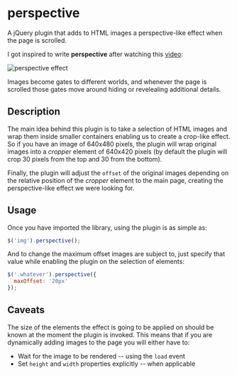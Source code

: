 perspective
===========

A jQuery plugin that adds to HTML images a perspective-like effect when the
page is scrolled.

I got inspired to write **perspective** after watching this
[video](http://youtu.be/1IH6FZlzTRY?t=7s):

![perspective effect](http://cdn.makeagif.com/media/1-26-2014/jgWkA0.gif)

Images become gates to different worlds, and whenever the page is scrolled
those gates move around hiding or revelealing additional details.


Description
-----------

The main idea behind this plugin is to take a selection of HTML images and wrap
them inside smaller containers enabling us to create a crop-like effect.  So if
you have an image of 640x480 pixels, the plugin will wrap original images into
a _cropper_ element of 640x420 pixels (by default the plugin will crop 30
pixels from the top and 30 from the bottom).

Finally, the plugin will adjust the `offset` of the original images depending
on the relative position of the _cropper_ element to the main page, creating
the perspective-like effect we were looking for.


Usage
-----

Once you have imported the library, using the plugin is as simple as:

```javascript
$('img').perspective();
```

And to change the maximum offset images are subject to, just specify that value
while enabling the plugin on the selection of elements:

```javascript
$('.whatever').perspective({
  maxOffset: '20px'
});
```

Caveats
-------

The size of the elements the effect is going to be applied on should be known
at the moment the plugin is invoked.  This means that if you are dynamically
adding images to the page you will either have to:

- Wait for the image to be rendered -- using the `load` event
- Set `height` and `width` properties explicitly -- when applicable
